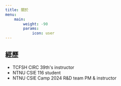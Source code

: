 ```yaml
---
title: 關於
menu:
    main: 
        weight: -90
        params:
            icon: user
---
```


## 經歷

- TCFSH CIRC 39th's instructor
- NTNU CSIE 116 student
- NTNU CSIE Camp 2024 R&D team PM & instructor